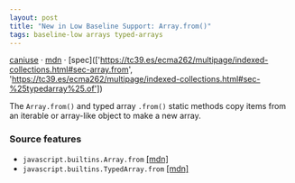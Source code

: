 ```yaml
---
layout: post
title: "New in Low Baseline Support: Array.from()"
tags: baseline-low arrays typed-arrays
---
```


[caniuse](https://caniuse.com/?search=array-from) · [mdn](https://developer.mozilla.org/en-US/search?q=Array.from()) · [spec](['https://tc39.es/ecma262/multipage/indexed-collections.html#sec-array.from', 'https://tc39.es/ecma262/multipage/indexed-collections.html#sec-%25typedarray%25.of'])

The `Array.from()` and typed array `.from()` static methods copy items from an iterable or array-like object to make a new array.

### Source features

- ``javascript.builtins.Array.from`` [[mdn]](https://developer.mozilla.org/en-US/search?q=javascript.builtins.Array.from)
- ``javascript.builtins.TypedArray.from`` [[mdn]](https://developer.mozilla.org/en-US/search?q=javascript.builtins.TypedArray.from)
